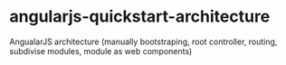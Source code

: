 # angularjs-quickstart-architecture

AngualarJS architecture (manually bootstraping, root controller, routing, subdivise modules, module as web components)
